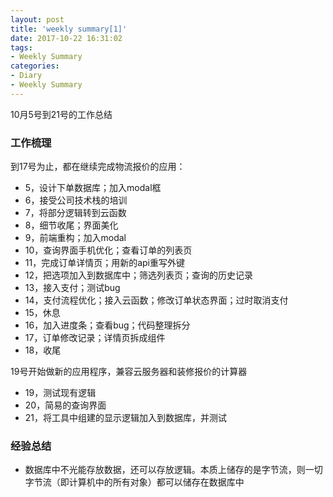```yaml
---
layout: post
title: 'weekly summary[1]'
date: 2017-10-22 16:31:02
tags:
- Weekly Summary
categories:
- Diary
- Weekly Summary
---
```

10月5号到21号的工作总结

<!-- more -->
### 工作梳理
到17号为止，都在继续完成物流报价的应用：
* 5，设计下单数据库；加入modal框
* 6，接受公司技术栈的培训
* 7，将部分逻辑转到云函数
* 8，细节收尾；界面美化
* 9，前端重构；加入modal
* 10，查询界面手机优化；查看订单的列表页
* 11，完成订单详情页；用新的api重写外键
* 12，把选项加入到数据库中；筛选列表页；查询的历史记录
* 13，接入支付；测试bug
* 14，支付流程优化；接入云函数；修改订单状态界面；过时取消支付
* 15，休息
* 16，加入进度条；查看bug；代码整理拆分
* 17，订单修改记录；详情页拆成组件
* 18，收尾

19号开始做新的应用程序，兼容云服务器和装修报价的计算器
* 19，测试现有逻辑
* 20，简易的查询界面
* 21，将工具中组建的显示逻辑加入到数据库，并测试

### 经验总结
* 数据库中不光能存放数据，还可以存放逻辑。本质上储存的是字节流，则一切字节流（即计算机中的所有对象）都可以储存在数据库中

